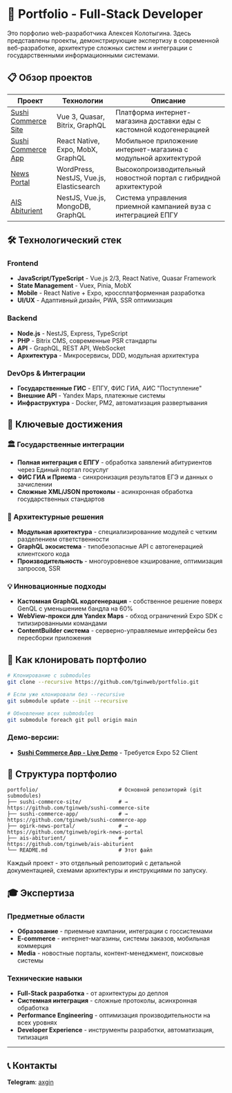 # 🚀 Portfolio - Full-Stack Developer

Это порфолио web-разработчика Алексея Колотыгина. Здесь представлены проекты, демонстрирующие экспертизу в современной веб-разработке, архитектуре сложных систем и интеграции с государственными информационными системами.

## 📋 Обзор проектов

| Проект                                                               | Технологии                               | Описание                                                            |
|----------------------------------------------------------------------| ---------------------------------------- | ------------------------------------------------------------------- |
| [Sushi Commerce Site](https://github.com/tginweb/sushi-commerce-web) | Vue 3, Quasar, Bitrix, GraphQL           | Платформа интернет-магазина доставки еды с кастомной кодогенерацией |
| [Sushi Commerce App](https://github.com/tginweb/sushi-commerce-app)  | React Native, Expo, MobX, GraphQL        | Мобильное приложение интернет-магазина с модульной архитектурой     |
| [News Portal](https://github.com/tginweb/ogirk-news-portal)          | WordPress, NestJS, Vue.js, Elasticsearch | Высокопроизводительный новостной портал с гибридной архитектурой    |
| [AIS Abiturient](https://github.com/tginweb/ais-abiturient)          | NestJS, Vue.js, MongoDB, GraphQL         | Система управления приемной кампанией вуза с интеграцией ЕПГУ       |

## 🛠️ Технологический стек

### Frontend

- **JavaScript/TypeScript** - Vue.js 2/3, React Native, Quasar Framework
- **State Management** - Vuex, Pinia, MobX
- **Mobile** - React Native + Expo, кроссплатформенная разработка
- **UI/UX** - Адаптивный дизайн, PWA, SSR оптимизация

### Backend

- **Node.js** - NestJS, Express, TypeScript
- **PHP** - Bitrix CMS, современные PSR стандарты
- **API** - GraphQL, REST API, WebSocket
- **Архитектура** - Микросервисы, DDD, модульная архитектура

### DevOps & Интеграции

- **Государственные ГИС** - ЕПГУ, ФИС ГИА, АИС "Поступление"
- **Внешние API** - Yandex Maps, платежные системы
- **Инфраструктура** - Docker, PM2, автоматизация развертывания

## 🎯 Ключевые достижения

### 🏛️ Государственные интеграции

- **Полная интеграция с ЕПГУ** - обработка заявлений абитуриентов через Единый портал госуслуг
- **ФИС ГИА и Приема** - синхронизация результатов ЕГЭ и данных о зачислении
- **Сложные XML/JSON протоколы** - асинхронная обработка государственных стандартов

### 🚀 Архитектурные решения

- **Модульная архитектура** - специализированние модулей с четким разделением ответственности
- **GraphQL экосистема** - типобезопасные API с автогенерацией клиентского кода
- **Производительность** - многоуровневое кэширование, оптимизация запросов, SSR

### 💡 Инновационные подходы

- **Кастомная GraphQL кодогенерация** - собственное решение поверх GenQL с уменьшением бандла на 60%
- **WebView-прокси для Yandex Maps** - обход ограничений Expo SDK с типизированными командами
- **ContentBuilder система** - серверно-управляемые интерфейсы без пересборки приложения

## 🔧 Как клонировать портфолио

```bash
# Клонирование с submodules
git clone --recursive https://github.com/tginweb/portfolio.git

# Если уже клонировали без --recursive
git submodule update --init --recursive

# Обновление всех submodules
git submodule foreach git pull origin main
```

### Демо-версии:

- **[Sushi Commerce App - Live Demo](https://expo.dev/preview/update?message=2.6&updateRuntimeVersion=exposdk%3A52.0.0&createdAt=2024-12-05T04%3A46%3A38.684Z&slug=exp&projectId=8241821d-4881-455a-83e6-f6477e314b37&group=62c5da2b-418e-4dbf-b355-caf189089b9a)** - Требуется Expo 52 Client

## 📁 Структура портфолио

```
portfolio/                          # Основной репозиторий (git submodules)
├── sushi-commerce-site/            # → https://github.com/tginweb/sushi-commerce-site
├── sushi-commerce-app/             # → https://github.com/tginweb/sushi-commerce-app
├── ogirk-news-portal/              # → https://github.com/tginweb/ogirk-news-portal
├── ais-abiturient/                 # → https://github.com/tginweb/ais-abiturient
└── README.md                       # Этот файл
```

Каждый проект - это отдельный репозиторий с детальной документацией, схемами архитектуры и инструкциями по запуску.

## 🎓 Экспертиза

### Предметные области

- **Образование** - приемные кампании, интеграции с госсистемами
- **E-commerce** - интернет-магазины, системы заказов, мобильная коммерция
- **Media** - новостные порталы, контент-менеджмент, поисковые системы

### Технические навыки

- **Full-Stack разработка** - от архитектуры до деплоя
- **Системная интеграция** - сложные протоколы, асинхронная обработка
- **Performance Engineering** - оптимизация производительности на всех уровнях
- **Developer Experience** - инструменты разработки, автоматизация, типизация

---

## 📞 Контакты

**Telegram**: [axgin](https://t.me/axgin)
